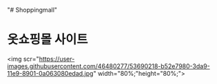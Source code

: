 "# Shoppingmall" 
<h1>옷쇼핑몰 사이트</h1>

<img scr="https://user-images.githubusercontent.com/46480277/53690218-b52e7980-3da9-11e9-8901-0a063080edad.jpg" width="80%;"height="80%;">
